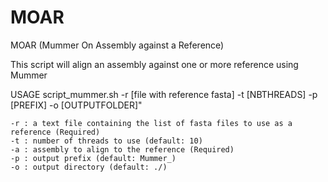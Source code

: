 # MOAR
MOAR (Mummer On Assembly against a Reference)

This script will align an assembly against one or more reference using Mummer

USAGE script_mummer.sh -r [file with reference fasta] -t [NBTHREADS] -p [PREFIX] -o [OUTPUTFOLDER]"

	-r : a text file containing the list of fasta files to use as a reference (Required)
	-t : number of threads to use (default: 10)
	-a : assembly to align to the reference (Required)
	-p : output prefix (default: Mummer_)
	-o : output directory (default: ./)

